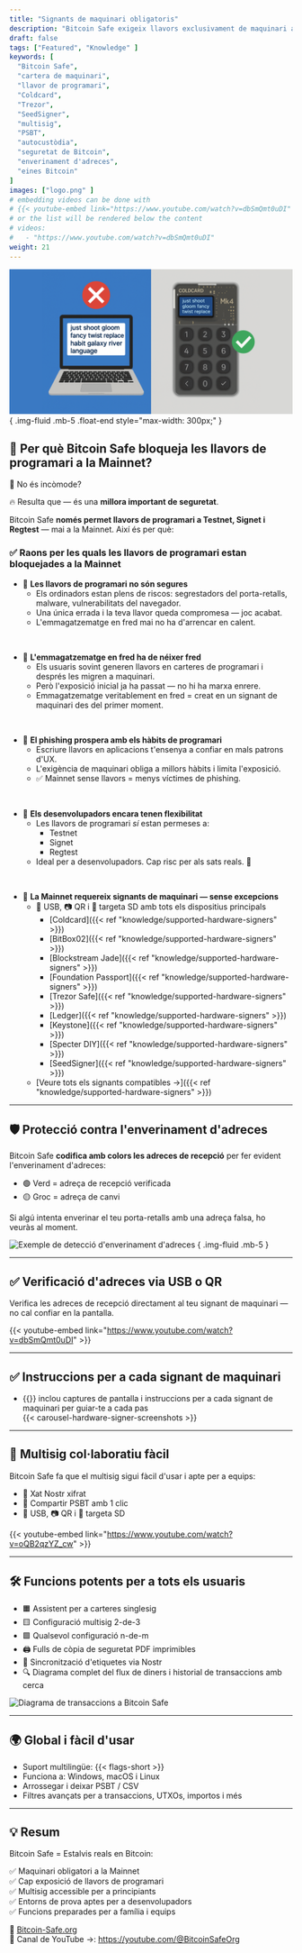 ```yaml
---
title: "Signants de maquinari obligatoris"
description: "Bitcoin Safe exigeix llavors exclusivament de maquinari a la Mainnet per maximitzar la seguretat i evitar els riscos de l'emmagatzematge de claus en programari. Per això és important."
draft: false
tags: ["Featured", "Knowledge" ]
keywords: [
  "Bitcoin Safe",
  "cartera de maquinari",
  "llavor de programari",
  "Coldcard",
  "Trezor",
  "SeedSigner",
  "multisig",
  "PSBT",
  "autocustòdia",
  "seguretat de Bitcoin",
  "enverinament d'adreces",
  "eines Bitcoin"
]
images: ["logo.png" ]
# embedding videos can be done with 
# {{< youtube-embed link="https://www.youtube.com/watch?v=dbSmQmt0uDI" >}}
# or the list will be rendered below the content
# videos:
#   - "https://www.youtube.com/watch?v=dbSmQmt0uDI"
weight: 21
---
```


 

![](logo.png)
{ .img-fluid .mb-5 .float-end style="max-width: 300px;" }

## 🚫 Per què Bitcoin Safe bloqueja les llavors de programari a la Mainnet?

🤔 No és incòmode?

🔥 Resulta que — és una **millora important de seguretat**.

Bitcoin Safe **només permet llavors de programari a Testnet, Signet i Regtest** — mai a la Mainnet. Així és per què:

### ✅ Raons per les quals les llavors de programari estan bloquejades a la Mainnet

- 🧠 **Les llavors de programari no són segures** 
  - Els ordinadors estan plens de riscos: segrestadors del porta-retalls, malware, vulnerabilitats del navegador.
  - Una única errada i la teva llavor queda compromesa — joc acabat.
  - L'emmagatzematge en fred mai no ha d'arrencar en calent.

</br>

- 🧊 **L'emmagatzematge en fred ha de néixer fred**
  - Els usuaris sovint generen llavors en carteres de programari i després les migren a maquinari.
  - Però l'exposició inicial ja ha passat — no hi ha marxa enrere.
  - Emmagatzematge veritablement en fred = creat en un signant de maquinari des del primer moment.

</br>

- 🎣 **El phishing prospera amb els hàbits de programari**
  - Escriure llavors en aplicacions t'ensenya a confiar en mals patrons d'UX.
  - L'exigència de maquinari obliga a millors hàbits i limita l'exposició.
  - ✅ Mainnet sense llavors = menys víctimes de phishing.

</br>

- 🧪 **Els desenvolupadors encara tenen flexibilitat**
  - Les llavors de programari *sí* estan permeses a:
    - Testnet
    - Signet
    - Regtest
  - Ideal per a desenvolupadors. Cap risc per als sats reals. 🧡



</br>


- 🔐 **La Mainnet requereix signants de maquinari — sense excepcions**
  - 🔌 USB, 📷 QR i 💾 targeta SD amb tots els dispositius principals
    - [Coldcard]({{< ref "knowledge/supported-hardware-signers" >}})
    - [BitBox02]({{< ref "knowledge/supported-hardware-signers" >}})
    - [Blockstream Jade]({{< ref "knowledge/supported-hardware-signers" >}})
    - [Foundation Passport]({{< ref "knowledge/supported-hardware-signers" >}})
    - [Trezor Safe]({{< ref "knowledge/supported-hardware-signers" >}})
    - [Ledger]({{< ref "knowledge/supported-hardware-signers" >}})
    - [Keystone]({{< ref "knowledge/supported-hardware-signers" >}})
    - [Specter DIY]({{< ref "knowledge/supported-hardware-signers" >}})
    - [SeedSigner]({{< ref "knowledge/supported-hardware-signers" >}})
  - [Veure tots els signants compatibles →]({{< ref "knowledge/supported-hardware-signers" >}})


---

## 🛡️ Protecció contra l'enverinament d'adreces

Bitcoin Safe **codifica amb colors les adreces de recepció** per fer evident l'enverinament d'adreces:

- 🟢 Verd = adreça de recepció verificada  
- 🟡 Groc = adreça de canvi  

Si algú intenta enverinar el teu porta-retalls amb una adreça falsa, ho veuràs al moment.

![Exemple de detecció d'enverinament d'adreces](https://i.postimg.cc/Pr4QwkgZ/431986530-187e3dbc-05f5-4386-8f80-f15eb2170fb1.png)
{ .img-fluid .mb-5 }

---

## ✅ Verificació d'adreces via USB o QR

Verifica les adreces de recepció directament al teu signant de maquinari — no cal confiar en la pantalla.

{{< youtube-embed link="https://www.youtube.com/watch?v=dbSmQmt0uDI" >}}

---



## ✅ Instruccions per a cada signant de maquinari
 
- {{<text-name-with-logo>}} inclou captures de pantalla i instruccions per a cada signant de maquinari per guiar-te a cada pas 
    <div style="max-width: 500px;  width: 100%;">
        {{< carousel-hardware-signer-screenshots >}}
    </div>

   
---



## 🤝 Multisig col·laboratiu fàcil

Bitcoin Safe fa que el multisig sigui fàcil d'usar i apte per a equips:

- 🔐 Xat Nostr xifrat  
- 🔁 Compartir PSBT amb 1 clic  
- 🔌 USB, 📷 QR i 💾 targeta SD

{{< youtube-embed link="https://www.youtube.com/watch?v=oQB2qzYZ_cw" >}}

---

## 🛠️ Funcions potents per a tots els usuaris

- 🟧 Assistent per a carteres singlesig  
- 🟨 Configuració multisig 2-de-3  
- 🟩 Qualsevol configuració n-de-m  
- 🖨️ Fulls de còpia de seguretat PDF imprimibles  
- 🔁 Sincronització d'etiquetes via Nostr  
- 🔍 Diagrama complet del flux de diners i historial de transaccions amb cerca

![Diagrama de transaccions a Bitcoin Safe](/images/bitcoin-safe-diagram-overview.png)

---

## 🌍 Global i fàcil d'usar

- Suport multilingüe: {{< flags-short >}}
- Funciona a: Windows, macOS i Linux  
- Arrossegar i deixar PSBT / CSV  
- Filtres avançats per a transaccions, UTXOs, importos i més

---

## 💡 Resum

Bitcoin Safe = Estalvis reals en Bitcoin:

✅ Maquinari obligatori a la Mainnet  
✅ Cap exposició de llavors de programari  
✅ Multisig accessible per a principiants  
✅ Entorns de prova aptes per a desenvolupadors  
✅ Funcions preparades per a família i equips  

🔗 [Bitcoin-Safe.org](https://Bitcoin-Safe.org)  
🎥 Canal de YouTube →: https://youtube.com/@BitcoinSafeOrg